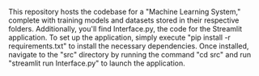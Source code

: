 This repository hosts the codebase for a "Machine Learning System," complete with training models and datasets stored in their respective folders. 
Additionally, you'll find Interface.py, the code for the Streamlit application. To set up the application, simply execute "pip install -r requirements.txt" to install the necessary dependencies. 
Once installed, navigate to the "src" directory by running the command "cd src" and run "streamlit run Interface.py" to launch the application.






